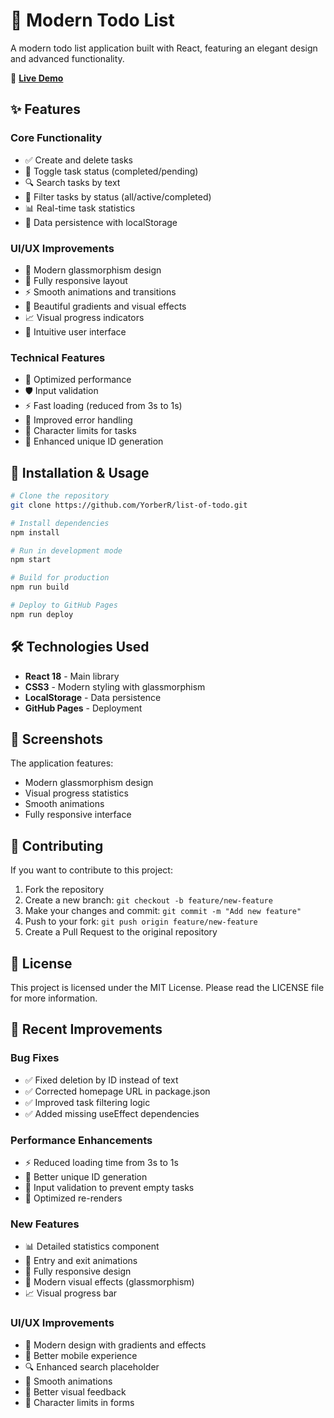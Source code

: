 # 📝 Modern Todo List

A modern todo list application built with React, featuring an elegant design and advanced functionality.

🔗 **[Live Demo](https://yorberr.github.io/list-of-todo/)**

## ✨ Features

### Core Functionality
- ✅ Create and delete tasks
- 🔄 Toggle task status (completed/pending)
- 🔍 Search tasks by text
- 🎯 Filter tasks by status (all/active/completed)
- 📊 Real-time task statistics
- 💾 Data persistence with localStorage

### UI/UX Improvements
- 🎨 Modern glassmorphism design
- 📱 Fully responsive layout
- ⚡ Smooth animations and transitions
- 🌈 Beautiful gradients and visual effects
- 📈 Visual progress indicators
- 🎯 Intuitive user interface

### Technical Features
- 🚀 Optimized performance
- 🛡️ Input validation
- ⚡ Fast loading (reduced from 3s to 1s)
- 🔧 Improved error handling
- 📝 Character limits for tasks
- 🎯 Enhanced unique ID generation

## 🚀 Installation & Usage

```bash
# Clone the repository
git clone https://github.com/YorberR/list-of-todo.git

# Install dependencies
npm install

# Run in development mode
npm start

# Build for production
npm run build

# Deploy to GitHub Pages
npm run deploy
```

## 🛠️ Technologies Used

- **React 18** - Main library
- **CSS3** - Modern styling with glassmorphism
- **LocalStorage** - Data persistence
- **GitHub Pages** - Deployment

## 📱 Screenshots

The application features:
- Modern glassmorphism design
- Visual progress statistics
- Smooth animations
- Fully responsive interface

## 🤝 Contributing

If you want to contribute to this project:

1. Fork the repository
2. Create a new branch: `git checkout -b feature/new-feature`
3. Make your changes and commit: `git commit -m "Add new feature"`
4. Push to your fork: `git push origin feature/new-feature`
5. Create a Pull Request to the original repository

## 📄 License

This project is licensed under the MIT License. Please read the LICENSE file for more information.

## 🎯 Recent Improvements

### Bug Fixes
- ✅ Fixed deletion by ID instead of text
- ✅ Corrected homepage URL in package.json
- ✅ Improved task filtering logic
- ✅ Added missing useEffect dependencies

### Performance Enhancements
- ⚡ Reduced loading time from 3s to 1s
- 🔧 Better unique ID generation
- 📝 Input validation to prevent empty tasks
- 🎯 Optimized re-renders

### New Features
- 📊 Detailed statistics component
- 🎨 Entry and exit animations
- 📱 Fully responsive design
- 🌈 Modern visual effects (glassmorphism)
- 📈 Visual progress bar

### UI/UX Improvements
- 🎨 Modern design with gradients and effects
- 📱 Better mobile experience
- 🔍 Enhanced search placeholder
- 💫 Smooth animations
- 🎯 Better visual feedback
- 📝 Character limits in forms